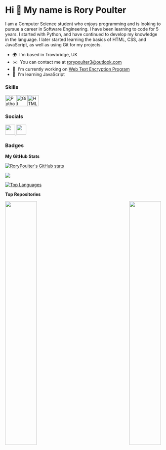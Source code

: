 Hi 👋 My name is Rory Poulter
=============================

I am a Computer Science student who enjoys programming and is looking to pursue a career in Software Engineering. I have been learning to code for 5 years. I started with Python, and have continued to develop my knowledge in the language. I later started learning the basics of HTML, CSS, and JavaScript, as well as using Git for my projects.

* 🌍  I'm based in Trowbridge, UK
* ✉️  You can contact me at [rorypoulter3@outlook.com](mailto:rorypoulter3@outlook.com)
* 🚀  I'm currently working on [Web Text Encryption Program](http://github.com/RoryPoulter/Web-Encryption-Program)
* 🧠  I'm learning JavaScript

### Skills


<p align="left">
<a href="https://www.python.org/" target="_blank" rel="noreferrer"><img src="https://raw.githubusercontent.com/danielcranney/readme-generator/main/public/icons/skills/python-colored.svg" width="36" height="36" alt="Python" /></a><a href="https://git-scm.com/" target="_blank" rel="noreferrer"><img src="https://raw.githubusercontent.com/danielcranney/readme-generator/main/public/icons/skills/git-colored.svg" width="36" height="36" alt="Git" /></a><a href="https://developer.mozilla.org/en-US/docs/Glossary/HTML5" target="_blank" rel="noreferrer"><img src="https://raw.githubusercontent.com/danielcranney/readme-generator/main/public/icons/skills/html5-colored.svg" width="36" height="36" alt="HTML5" /></a>
</p>


### Socials

<p align="left"> <a href="https://www.github.com/RoryPoulter" target="_blank" rel="noreferrer"> <picture> <source media="(prefers-color-scheme: dark)" srcset="https://raw.githubusercontent.com/danielcranney/readme-generator/main/public/icons/socials/github-dark.svg" /> <source media="(prefers-color-scheme: light)" srcset="https://raw.githubusercontent.com/danielcranney/readme-generator/main/public/icons/socials/github.svg" /> <img src="https://raw.githubusercontent.com/danielcranney/readme-generator/main/public/icons/socials/github.svg" width="32" height="32" /> </picture> </a> <a href="https://www.linkedin.com/in/rory-poulter/" target="_blank" rel="noreferrer"> <picture> <source media="(prefers-color-scheme: dark)" srcset="https://raw.githubusercontent.com/danielcranney/readme-generator/main/public/icons/socials/linkedin-dark.svg" /> <source media="(prefers-color-scheme: light)" srcset="https://raw.githubusercontent.com/danielcranney/readme-generator/main/public/icons/socials/linkedin.svg" /> <img src="https://raw.githubusercontent.com/danielcranney/readme-generator/main/public/icons/socials/linkedin.svg" width="32" height="32" /> </picture> </a></p>

### Badges

<b>My GitHub Stats</b>

<a href="http://www.github.com/RoryPoulter"><img src="https://github-readme-stats.vercel.app/api?username=RoryPoulter&show_icons=true&hide=stars,&count_private=true&title_color=3382ed&text_color=ffffff&icon_color=3382ed&bg_color=1c1917&hide_border=true&show_icons=true" alt="RoryPoulter's GitHub stats" /></a>

<a href="http://www.github.com/RoryPoulter"><img src="https://github-readme-streak-stats.herokuapp.com/?user=RoryPoulter&stroke=ffffff&background=1c1917&ring=3382ed&fire=3382ed&currStreakNum=ffffff&currStreakLabel=3382ed&sideNums=ffffff&sideLabels=ffffff&dates=ffffff&hide_border=true" /></a>

<a href="https://github.com/RoryPoulter" align="left"><img src="https://github-readme-stats.vercel.app/api/top-langs/?username=RoryPoulter&langs_count=10&title_color=3382ed&text_color=ffffff&icon_color=3382ed&bg_color=1c1917&hide_border=true&locale=en&custom_title=Top%20%Languages" alt="Top Languages" /></a>

<b>Top Repositories</b>

<div width="100%" align="center"><a href="https://github.com/RoryPoulter/A-Level-Project" align="left"><img align="left" width="45%" src="https://github-readme-stats.vercel.app/api/pin/?username=RoryPoulter&repo=A-Level-Project&title_color=3382ed&text_color=ffffff&icon_color=3382ed&bg_color=1c1917&hide_border=true&locale=en" /></a><a href="https://github.com/RoryPoulter/Web-Encryption-Program" align="right"><img align="right" width="45%" src="https://github-readme-stats.vercel.app/api/pin/?username=RoryPoulter&repo=Web-Encryption-Program&title_color=3382ed&text_color=ffffff&icon_color=3382ed&bg_color=1c1917&hide_border=true&locale=en" /></a></div><br /><br /><br /><br /><br /><br /><br />
